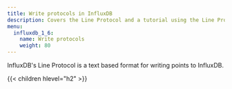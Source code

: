 ```yaml
---
title: Write protocols in InfluxDB
description: Covers the Line Protocol and a tutorial using the Line Protocol to write data to InfluxDB.
menu:
  influxdb_1_6:
    name: Write protocols
    weight: 80
---
```


InfluxDB's Line Protocol is a text based format for writing points to InfluxDB.

{{< children hlevel="h2" >}}